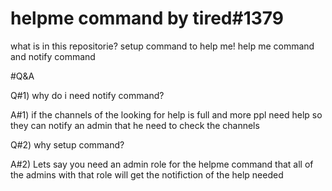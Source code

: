 # helpme command by tired#1379
what is in this repositorie?
setup command to help me!
help me command
and notify command 

#Q&A

Q#1) why do i need notify command?

A#1) if the channels of the looking for help is full and more ppl need help so they can notify an admin that he need to check the channels

Q#2) why setup command?

A#2) Lets say you need an admin role for the helpme command that all of the admins with that role will get the notifiction of the help needed
